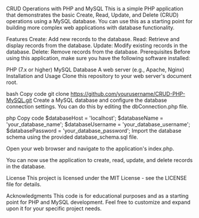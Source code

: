 CRUD Operations with PHP and MySQL
This is a simple PHP application that demonstrates the basic Create, Read, Update, and Delete (CRUD) operations using a MySQL database. You can use this as a starting point for building more complex web applications with database functionality.

Features
Create: Add new records to the database.
Read: Retrieve and display records from the database.
Update: Modify existing records in the database.
Delete: Remove records from the database.
Prerequisites
Before using this application, make sure you have the following software installed:

PHP (7.x or higher)
MySQL Database
A web server (e.g., Apache, Nginx)
Installation and Usage
Clone this repository to your web server's document root.

bash
Copy code
git clone https://github.com/yourusername/CRUD-PHP-MySQL.git
Create a MySQL database and configure the database connection settings. You can do this by editing the dbConnection.php file.

php
Copy code
$databaseHost = 'localhost';
$databaseName = 'your_database_name';
$databaseUsername = 'your_database_username';
$databasePassword = 'your_database_password';
Import the database schema using the provided database_schema.sql file.

Open your web browser and navigate to the application's index.php.

You can now use the application to create, read, update, and delete records in the database.

License
This project is licensed under the MIT License - see the LICENSE file for details.

Acknowledgments
This code is for educational purposes and as a starting point for PHP and MySQL development.
Feel free to customize and expand upon it for your specific project needs.